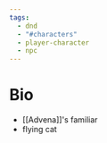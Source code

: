 ```yaml
---
tags:
  - dnd
  - "#characters"
  - player-character
  - npc
---
```

# Bio
- [[Advena]]'s familiar
- flying cat